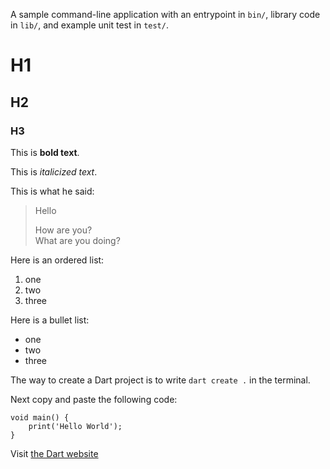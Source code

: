 A sample command-line application with an entrypoint in `bin/`, library code
in `lib/`, and example unit test in `test/`.

# H1
## H2
### H3

This is **bold text**.

This is *italicized text*.

This is what he said:

> Hello
> 
> How are you?  
> What are you doing?

Here is an ordered list:
1. one
2. two
3. three

Here is a bullet list:
- one
- two
- three

The way to create a Dart project is to write `dart create .` in the terminal.

Next copy and paste the following code:
```
void main() {
    print('Hello World');
}
```

Visit [the Dart website](https://dart.dev/)